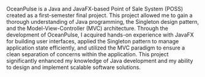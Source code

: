 OceanPulse is a Java and JavaFX-based Point of Sale System (POSS) created as a first-semester final project. This project allowed me to gain a thorough understanding of Java programming, the Singleton design pattern, and the Model-View-Controller (MVC) architecture. Through the development of OceanPulse, I acquired hands-on experience with JavaFX for building user interfaces, applied the Singleton pattern to manage application state efficiently, and utilized the MVC paradigm to ensure a clean separation of concerns within the application. This project significantly enhanced my knowledge of Java development and my ability to design and implement scalable software solutions.
